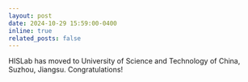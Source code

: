 ```yaml
---
layout: post
date: 2024-10-29 15:59:00-0400
inline: true
related_posts: false
---
```


HISLab has moved to University of Science and Technology of China, Suzhou, Jiangsu. Congratulations!